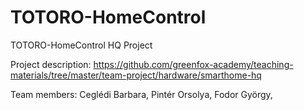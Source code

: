 # TOTORO-HomeControl
TOTORO-HomeControl HQ Project

Project description: 
https://github.com/greenfox-academy/teaching-materials/tree/master/team-project/hardware/smarthome-hq

Team members:
Ceglédi Barbara,
Pintér Orsolya,
Fodor György,


